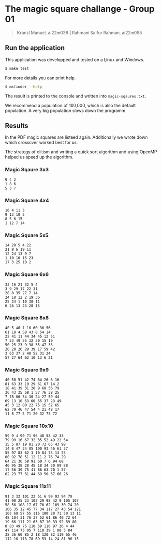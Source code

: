 # The magic square challange - Group 01


> Kranzl Manuel, ai22m038 | Rahmani Saifur Rahman, ai22m055

## Run the application
This application was developped and tested on a Linux and Windows.

```sh
$ make test
```

For more details you can print help.

```sh
$ msfinder --help
```

The result is printed to the console and written into `magic-sqaures.txt`.

We recommend a population of 100,000, which is also the default population. A very big population slows down the programm.

## Results 
In the PDF magic squares are listeed again. Additionally we wrote down which crossover worked best for us.

The strategy of elitism and writing a quick sort algorithm and using OpenMP helped us speed up the algorithm. 
### Magic Sqaure 3x3
```
9 4 2 
1 8 6 
5 3 7 
```

### Magic Square 4x4
```
16 4 11 3 
9 13 10 2 
8 5 6 15 
1 12 7 14 
```

### Magic Square 5x5
```
14 20 5 4 22 
21 8 6 19 11 
12 24 13 9 7 
1 10 16 15 23 
17 3 25 18 2 
```
### Magic Square 6x6
```
33 16 21 32 5 4 
3 9 29 17 22 31 
20 8 35 27 7 14 
24 18 12 2 19 36 
25 34 1 10 30 11 
6 26 13 23 28 15 
```

### Magic Square 8x8
```
40 5 46 1 16 60 36 56 
61 18 4 58 43 8 54 14 
22 41 11 44 34 45 12 51 
7 53 49 55 32 30 15 19 
50 25 23 9 38 35 47 33 
20 28 26 29 39 17 59 42 
3 63 37 2 48 52 31 24 
57 27 64 62 10 13 6 21 
```

### Magic Square 9x9
```
40 50 51 42 74 64 26 6 16 
81 63 33 19 29 61 67 14 2 
18 41 39 31 28 9 68 56 79 
36 43 35 58 1 57 76 38 25 
7 78 66 34 30 24 27 59 44 
69 13 10 53 60 55 37 23 49 
45 3 12 80 22 75 15 52 65 
62 70 46 47 54 4 21 48 17 
11 8 77 5 71 20 32 73 72 
```

### Magic Square 10x10
```
59 9 4 90 71 96 48 53 42 33 
79 99 16 67 32 35 52 49 22 54 
15 5 87 19 81 20 72 65 43 98 
14 8 47 24 85 100 93 46 61 27 
55 97 83 62 3 10 84 73 13 25 
80 92 78 51 12 11 2 76 74 29 
64 21 36 58 91 60 7 6 94 68 
40 95 38 28 45 18 34 30 89 88 
17 56 39 75 41 86 63 70 1 57 
82 23 77 31 44 69 50 37 66 26 
```

### Magic Square 11x11
```
91 3 32 101 22 51 6 99 93 94 79 
41 90 25 23 102 29 98 42 9 105 107 
58 56 108 17 67 70 62 109 30 74 20 
106 35 12 45 77 34 117 27 43 54 121 
103 68 57 55 115 100 28 71 50 13 11 
48 104 31 76 37 52 61 86 40 72 64 
19 66 111 21 63 87 10 33 92 89 80 
8 83 49 75 110 59 116 97 26 4 44 
47 114 73 95 7 118 39 1 88 5 84 
38 36 60 85 2 18 120 82 119 65 46 
112 16 113 78 69 53 14 24 81 96 15 
```
